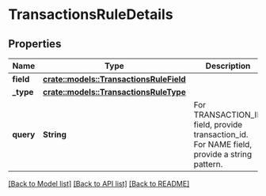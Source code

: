# TransactionsRuleDetails

## Properties

Name | Type | Description | Notes
------------ | ------------- | ------------- | -------------
**field** | [**crate::models::TransactionsRuleField**](TransactionsRuleField.md) |  | 
**_type** | [**crate::models::TransactionsRuleType**](TransactionsRuleType.md) |  | 
**query** | **String** | For TRANSACTION_ID field, provide transaction_id. For NAME field, provide a string pattern.  | 

[[Back to Model list]](../README.md#documentation-for-models) [[Back to API list]](../README.md#documentation-for-api-endpoints) [[Back to README]](../README.md)


